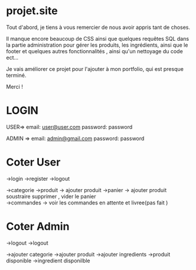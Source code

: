 # projet.site


Tout d'abord, je tiens à vous remercier de nous avoir appris tant de choses.

Il manque encore beaucoup de CSS ainsi que quelques requêtes SQL dans la partie administration pour gérer les produits, les ingrédients, ainsi que le footer et quelques autres fonctionnalités , ainsi qu'un nettoyage du code ect... 

Je vais améliorer ce projet pour l'ajouter à mon portfolio, qui est presque terminé.

Merci !


# LOGIN 

USER=> email: user@user.com
       password: password 

ADMIN => email: admin@gmail.com
       password: password 


# Coter User 

->login
->register 
->logout 

->categorie ->produit -> ajouter produit 
->panier -> ajouter produit soustraire supprimer , vider le panier   
->commandes -> voir les commandes en attente et livree(pas fait ) 


# Coter Admin 
->logout 
->logout 


->ajouter categorie 
->ajouter produit 
->ajouter ingredients 
->produit disponible 
->ingredient disponilble 





